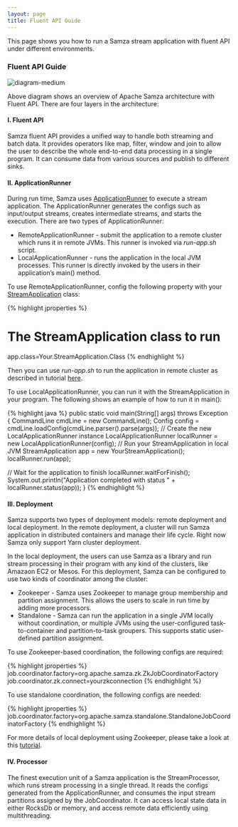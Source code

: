 ```yaml
---
layout: page
title: Fluent API Guide
---
```

<!--
   Licensed to the Apache Software Foundation (ASF) under one or more
   contributor license agreements.  See the NOTICE file distributed with
   this work for additional information regarding copyright ownership.
   The ASF licenses this file to You under the Apache License, Version 2.0
   (the "License"); you may not use this file except in compliance with
   the License.  You may obtain a copy of the License at

       http://www.apache.org/licenses/LICENSE-2.0

   Unless required by applicable law or agreed to in writing, software
   distributed under the License is distributed on an "AS IS" BASIS,
   WITHOUT WARRANTIES OR CONDITIONS OF ANY KIND, either express or implied.
   See the License for the specific language governing permissions and
   limitations under the License.
-->

This page shows you how to run a Samza stream application with fluent API under different environments.

### Fluent API Guide

![diagram-medium](/img/{{site.version}}/learn/documentation/introduction/fluent-arch.png)

Above diagram shows an overview of Apache Samza architecture with Fluent API. There are four layers in the architecture:

#### I. Fluent API

Samza fluent API provides a unified way to handle both streaming and batch data. It provides operators like map, filter, window and join to allow the user to describe the whole end-to-end data processing in a single program. It can consume data from various sources and publish to different sinks.

#### II. ApplicationRunner

During run time, Samza uses [ApplicationRunner]((javadocs/org/apache/samza/runtime/ApplicationRunner.html)) to execute a stream application. The ApplicationRunner generates the configs such as input/output streams, creates intermediate streams, and starts the execution. There are two types of ApplicationRunner:

* RemoteApplicationRunner - submit the application to a remote cluster which runs it in remote JVMs. This runner is invoked via _run-app.sh_ script. 
* LocalApplicationRunner - runs the application in the local JVM processes. This runner is directly invoked by the users in their application’s main() method.

To use RemoteApplicationRunner, config the following property with your [StreamApplication](javadocs/org/apache/samza/application/StreamApplication) class:

{% highlight jproperties %}
# The StreamApplication class to run
app.class=Your.StreamApplication.Class
{% endhighlight %}

Then you can use _run-app.sh_ to run the application in remote cluster as described in tutorial [here](@Jake:link?).

To use LocalApplicationRunner, you can run it with the StreamApplication in your program. The following shows an example of how to run it in main():

{% highlight java %}
public static void main(String[] args) throws Exception {
 CommandLine cmdLine = new CommandLine();
 Config config = cmdLine.loadConfig(cmdLine.parser().parse(args));
 // Create the new LocalApplicationRunner instance
 LocalApplicationRunner localRunner = new LocalApplicationRunner(config);
 // Run your StreamApplication in local JVM
 StreamApplication app = new YourStreamApplication();
 localRunner.run(app);
 
 // Wait for the application to finish
 localRunner.waitForFinish();
 System.out.println("Application completed with status " + localRunner.status(app));
}
{% endhighlight %}

#### III. Deployment

Samza supports two types of deployment models: remote deployment and local deployment. In the remote deployment, a cluster will run Samza application in distributed containers and manage their life cycle. Right now Samza only support Yarn cluster deployment.

In the local deployment, the users can use Samza as a library and run stream processing in their program with any kind of the clusters, like Amazaon EC2 or Mesos. For this deployment, Samza can be configured to use two kinds of coordinator among the cluster:

* Zookeeper - Samza uses Zookeeper to manage group membership and partition assignment. This allows the users to scale in run time by adding more processors.
* Standalone - Samza can run the application in a single JVM locally without coordination, or multiple JVMs using the user-configured task-to-container and partition-to-task groupers. This supports static user-defined partition assignment.   

To use Zookeeper-based coordination, the following configs are required:

{% highlight jproperties %}
job.coordinator.factory=org.apache.samza.zk.ZkJobCoordinatorFactory
job.coordinator.zk.connect=yourzkconnection
{% endhighlight %}

To use standalone coordination, the following configs are needed:

{% highlight jproperties %}
job.coordinator.factory=org.apache.samza.standalone.StandaloneJobCoordinatorFactory
{% endhighlight %}

For more details of local deployment using Zookeeper, please take a look at this [tutorial](@Jake:link?).

#### IV. Processor

The finest execution unit of a Samza application is the StreamProcessor, which runs stream processing in a single thread. It reads the configs generated from the ApplicationRunner, and consumes the input stream partitions assigned by the JobCoordinator. It can access local state data in either RocksDb or memory, and access remote data efficiently using multithreading. 